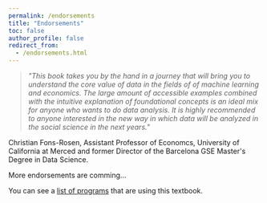 ```yaml
---
permalink: /endorsements
title: "Endorsements"
toc: false
author_profile: false
redirect_from:
  - /endorsements.html
---
```


>*"This book takes you by the hand in a journey that will bring you to understand the core value of data in the fields of of machine learning and economics. The large amount of accessible examples combined with the intuitive explanation of foundational concepts is an ideal mix for anyone who wants to do data analysis. It is highly recommended to anyone interested in the new way in which data will be analyzed in the social science in the next years."*   

Christian Fons-Rosen, Assistant Professor of Economcs, University of California at Merced and former Director of the Barcelona GSE Master's Degree in Data Science.



More endorsements are comming...


You can see a [list of programs](/courses-using/) that are using this textbook. 